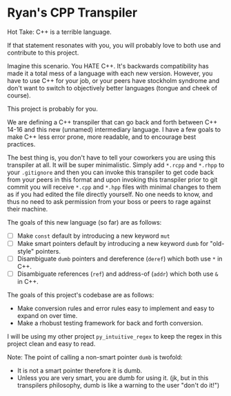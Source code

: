 # Ryan's CPP Transpiler

Hot Take: C++ is a terrible language.

If that statement resonates with you, you will probably love to both use and contribute to this project.

Imagine this scenario. You HATE C++. It's backwards compatibility has made it a total mess of a language
with each new version. However, you have to use C++ for your job, or your peers have stockholm syndrome
and don't want to switch to objectively better languages (tongue and cheek of course).

This project is probably for you.

We are defining a C++ transpiler that can go back and forth between C++ 14-16 and this new (unnamed) intermediary language. I have a few goals to make C++ less error prone, more readable, and to encourage best practices.

The best thing is, you don't have to tell your coworkers you are using this transpiler at all. It will be super minimalistic. Simply add `*.rcpp` and `*.rhpp` to your `.gitignore` and then you can invoke this transpiler to get code back from your peers in this format and upon invoking this transpiler prior to git commit you will receive `*.cpp` and `*.hpp` files with minimal changes to them as if you had edited the file directly yourself. No one needs to know, and thus no need to ask permission from your boss or peers to rage against their machine.

The goals of this new language (so far) are as follows:

  - [ ]  Make `const` default by introducing a new keyword `mut`
  - [ ]  Make smart pointers default by introducing a new keyword `dumb` for "old-style" pointers.
  - [ ]  Disambiguate `dumb` pointers and dereference (`deref`) which both use `*` in C++.
  - [ ]  Disambiguate references (`ref`) and address-of (`addr`) which both use `&` in C++.

The goals of this project's codebase are as follows:

  * Make conversion rules and error rules easy to implement and easy to expand on over time.
  * Make a rhobust testing framework for back and forth conversion.

I will be using my other project `py_intuitive_regex` to keep the regex in this project clean and easy to read.

Note: The point of calling a non-smart pointer `dumb` is twofold:

  * It is not a smart pointer therefore it is dumb.
  * Unless you are very smart, you are dumb for using it. (jk, but in this transpilers philosophy, dumb is like a warning to the user "don't do it!")
